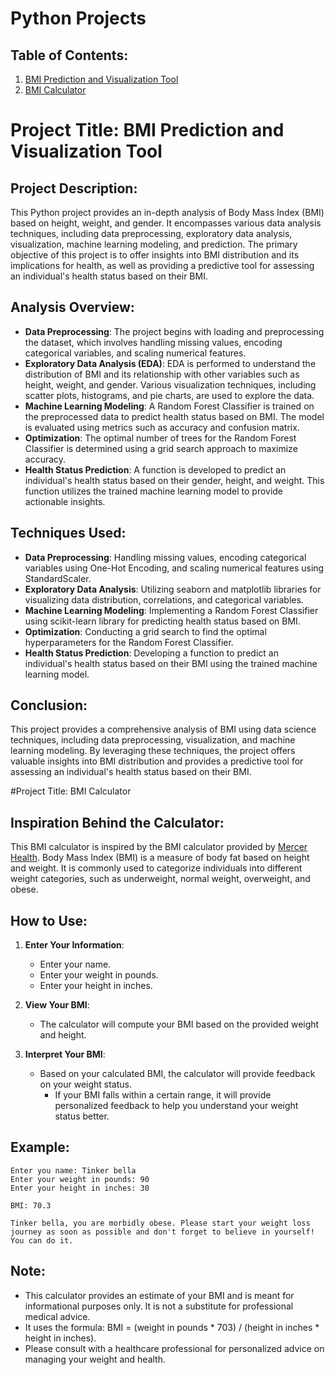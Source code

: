 # Python Projects

## Table of Contents:
1. [BMI Prediction and Visualization Tool](#BMI-Prediction-and-Visualization-Tool)
2. [BMI Calculator](#BMI-Calculator)

# Project Title: BMI Prediction and Visualization Tool

## Project Description:
This Python project provides an in-depth analysis of Body Mass Index (BMI) based on height, weight, and gender. It encompasses various data analysis techniques, including data preprocessing, exploratory data analysis, visualization, machine learning modeling, and prediction. The primary objective of this project is to offer insights into BMI distribution and its implications for health, as well as providing a predictive tool for assessing an individual's health status based on their BMI.

## Analysis Overview:
- **Data Preprocessing**: The project begins with loading and preprocessing the dataset, which involves handling missing values, encoding categorical variables, and scaling numerical features.
- **Exploratory Data Analysis (EDA)**: EDA is performed to understand the distribution of BMI and its relationship with other variables such as height, weight, and gender. Various visualization techniques, including scatter plots, histograms, and pie charts, are used to explore the data.
- **Machine Learning Modeling**: A Random Forest Classifier is trained on the preprocessed data to predict health status based on BMI. The model is evaluated using metrics such as accuracy and confusion matrix.
- **Optimization**: The optimal number of trees for the Random Forest Classifier is determined using a grid search approach to maximize accuracy.
- **Health Status Prediction**: A function is developed to predict an individual's health status based on their gender, height, and weight. This function utilizes the trained machine learning model to provide actionable insights.

## Techniques Used:
- **Data Preprocessing**: Handling missing values, encoding categorical variables using One-Hot Encoding, and scaling numerical features using StandardScaler.
- **Exploratory Data Analysis**: Utilizing seaborn and matplotlib libraries for visualizing data distribution, correlations, and categorical variables.
- **Machine Learning Modeling**: Implementing a Random Forest Classifier using scikit-learn library for predicting health status based on BMI.
- **Optimization**: Conducting a grid search to find the optimal hyperparameters for the Random Forest Classifier.
- **Health Status Prediction**: Developing a function to predict an individual's health status based on their BMI using the trained machine learning model.

## Conclusion:
This project provides a comprehensive analysis of BMI using data science techniques, including data preprocessing, visualization, and machine learning modeling. By leveraging these techniques, the project offers valuable insights into BMI distribution and provides a predictive tool for assessing an individual's health status based on their BMI.

#Project Title: BMI Calculator

## Inspiration Behind the Calculator:
This BMI calculator is inspired by the BMI calculator provided by [Mercer Health](https://mercer-health.com/services/weight-management-center/bmi-calculator#:~:text=Body%20Mass%20Index%2C%20or%20BMI,inches%20x%20height%20in%20inches). Body Mass Index (BMI) is a measure of body fat based on height and weight. It is commonly used to categorize individuals into different weight categories, such as underweight, normal weight, overweight, and obese.

## How to Use:
1. **Enter Your Information**:
   - Enter your name.
   - Enter your weight in pounds.
   - Enter your height in inches.

2. **View Your BMI**:
   - The calculator will compute your BMI based on the provided weight and height.

3. **Interpret Your BMI**:
   - Based on your calculated BMI, the calculator will provide feedback on your weight status.
     - If your BMI falls within a certain range, it will provide personalized feedback to help you understand your weight status better.

## Example:
```
Enter you name: Tinker bella
Enter your weight in pounds: 90
Enter your height in inches: 30

BMI: 70.3

Tinker bella, you are morbidly obese. Please start your weight loss journey as soon as possible and don't forget to believe in yourself! You can do it.
```

## Note:
- This calculator provides an estimate of your BMI and is meant for informational purposes only. It is not a substitute for professional medical advice.
- It uses the formula: BMI = (weight in pounds * 703) / (height in inches * height in inches).
- Please consult with a healthcare professional for personalized advice on managing your weight and health.
